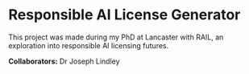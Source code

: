 # Responsible AI License Generator

This project was made during my PhD at Lancaster with RAIL, an exploration into responsible AI licensing futures.

**Collaborators:** Dr Joseph Lindley